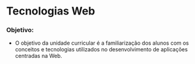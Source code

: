 # Tecnologias Web


### Objetivo:

 - O objetivo da unidade curricular é a familiarização dos alunos com os conceitos e tecnologias utilizados no desenvolvimento de aplicações centradas na Web.
